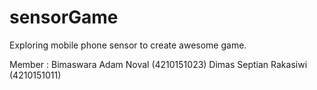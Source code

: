 # sensorGame
Exploring mobile phone sensor to create awesome game.


Member :
Bimaswara Adam Noval	(4210151023)
Dimas Septian Rakasiwi  (4210151011)